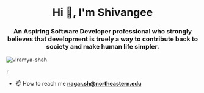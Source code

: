 <h1 align="center">Hi 👋, I'm Shivangee</h1>
<h3 align="center">An Aspiring Software Developer professional who strongly believes that development is truely a way to contribute back to society and make human life simpler.</h3>

<p align="left"> <img src="https://komarev.com/ghpvc/?username=viramya-shah" alt="viramya-shah" /> </p>

r



- 📫 How to reach me **nagar.sh@northeastern.edu**

